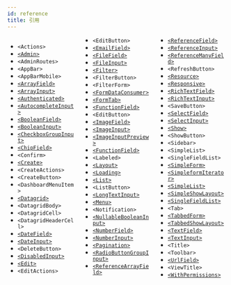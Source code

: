 ```yaml
---
id: reference
title: 引用
---
```

<div style="column-count:3">
  <ul>
    <li>
      <code>&lt;Actions&gt;</code>
    </li>
    <li>
      <a href="./Admin.html"><code>&lt;Admin&gt;</code></a>
    </li>
    <li>
      <code>&lt;AdminRoutes&gt;</code>
    </li>
    <li>
      <code>&lt;AppBar&gt;</code>
    </li>
    <li>
      <code>&lt;AppBarMobile&gt;</code>
    </li>
    <li>
      <a href="./Fields.html#arrayfield"><code>&lt;ArrayField&gt;</code></a>
    </li>
    <li>
      <a href="./Inputs.html#arrayinput"><code>&lt;ArrayInput&gt;</code></a>
    </li>
    <li>
      <a href="./Authentication.html#restricting-access-to-a-custom-page"><code>&lt;Authenticated&gt;</code></a>
    </li>
    <li>
      <a href="./Inputs.html#autocompleteinput"><code>&lt;AutocompleteInput&gt;</code></a>
    </li>
    <li>
      <a href="./Fields.html#booleanfield"><code>&lt;BooleanField&gt;</code></a>
    </li>
    <li>
      <a href="./Inputs.html#booleaninput-and-nullablebooleaninput"><code>&lt;BooleanInput&gt;</code></a>
    </li>
    <li>
      <a href="./Inputs.html#checkboxgroupinput"><code>&lt;CheckboxGroupInput&gt;</code></a>
    </li>
    <li>
      <a href="./Fields.html#chipfield"><code>&lt;ChipField&gt;</code></a>
    </li>
    <li>
      <code>&lt;Confirm&gt;</code>
    </li>
    <li>
      <a href="./CreateEdit.html#the-create-and-edit-components"><code>&lt;Create&gt;</code></a>
    </li>
    <li>
      <code>&lt;CreateActions&gt;</code>
    </li>
    <li>
      <code>&lt;CreateButton&gt;</code>
    </li>
    <li>
      <code>&lt;DashboardMenuItem&gt;</code>
    </li>
    <li>
      <a href="./List.html#the-datagrid-component"><code>&lt;Datagrid&gt;</code></a>
    </li>
    <li>
      <code>&lt;DatagridBody&gt;</code>
    </li>
    <li>
      <code>&lt;DatagridCell&gt;</code>
    </li>
    <li>
      <code>&lt;DatagridHeaderCell&gt;</code>
    </li>
    <li>
      <a href="./Fields.html#datefield"><code>&lt;DateField&gt;</code></a>
    </li>
    <li>
      <a href="./Inputs.html#dateinput"><code>&lt;DateInput&gt;</code></a>
    </li>
    <li>
      <code>&lt;DeleteButton&gt;</code>
    </li>
    <li>
      <a href="./Inputs.html#disabledinput"><code>&lt;DisabledInput&gt;</code></a>
    </li>
    <li>
      <a href="./CreateEdit.html#the-create-and-edit-components"><code>&lt;Edit&gt;</code></a>
    </li>
    <li>
      <code>&lt;EditActions&gt;</code>
    </li>
    <li>
      <code>&lt;EditButton&gt;</code>
    </li>
    <li>
      <a href="./Fields.html#emailfield"><code>&lt;EmailField&gt;</code></a>
    </li>
    <li>
      <a href="./Fields.html#filefield"><code>&lt;FileField&gt;</code></a>
    </li>
    <li>
      <a href="./Inputs.html#fileinput"><code>&lt;FileInput&gt;</code></a>
    </li>
    <li>
      <a href="./List.html#filters"><code>&lt;Filter&gt;</code></a>
    </li>
    <li>
      <code>&lt;FilterButton&gt;</code>
    </li>
    <li>
      <code>&lt;FilterForm&gt;</code>
    </li>
    <li>
      <a href="./Inputs.html#linking-two-inputs"><code>&lt;FormDataConsumer&gt;</code></a>
    </li>
    <li>
      <a href="./CreateEdit.html#the-tabbedform-component"><code>&lt;FormTab&gt;</code></a>
    </li>
    <li>
      <a href="./Fields.html#functionfield"><code>&lt;FunctionField&gt;</code></a>
    </li>
    <li>
      <code>&lt;EditButton&gt;</code>
    </li>
    <li>
      <a href="./Fields.html#imagefield"><code>&lt;ImageField&gt;</code></a>
    </li>
    <li>
      <a href="./Inputs.html#imageinput"><code>&lt;ImageInput&gt;</code></a>
    </li>
    <li>
      <a href="./Inputs.html#imageinput"><code>&lt;ImageInputPreview&gt;</code></a>
    </li>
    <li>
      <a href="./Fields.html#functionfield"><code>&lt;FunctionField&gt;</code></a>
    </li>
    <li>
      <code>&lt;Labeled&gt;</code>
    </li>
    <li>
      <a href="./Theming.html#using-a-custom-layout"><code>&lt;Layout&gt;</code></a>
    </li>
    <li>
      <a href="./Theming.html#Loading"><code>&lt;Loading&gt;</code></a>
    </li>
    <li>
      <a href="./List.html#the-list-component"><code>&lt;List&gt;</code></a>
    </li>
    <li>
      <code>&lt;ListButton&gt;</code>
    </li>
    <li>
      <a href="./Inputs.html#longtextinput"><code>&lt;LongTextInput&gt;</code></a>
    </li>
    <li>
      <a href="./Theming.html#using-a-custom-menu"><code>&lt;Menu&gt;</code></a>
    </li>
    <li>
      <code>&lt;Notification&gt;</code>
    </li>
    <li>
      <a href="./Inputs.html#booleaninput-and-nullablebooleaninput"><code>&lt;NullableBooleanInput&gt;</code></a>
    </li>
    <li>
      <a href="./Fields.html#numberfield"><code>&lt;NumberField&gt;</code></a>
    </li>
    <li>
      <a href="./Inputs.html#numberinput"><code>&lt;NumberInput&gt;</code></a>
    </li>
    <li>
      <a href="./List.html#pagination"><code>&lt;Pagination&gt;</code></a>
    </li>
    <li>
      <a href="./Inputs.html#radiobuttongroupinput"><code>&lt;RadioButtonGroupInput&gt;</code></a>
    </li>
    <li>
      <a href="./Fields.html#referencearrayfield"><code>&lt;ReferenceArrayField&gt;</code></a>
    </li>
    <li>
      <a href="./Fields.html#referencefield"><code>&lt;ReferenceField&gt;</code></a>
    </li>
    <li>
      <a href="./Inputs.html#referenceinput"><code>&lt;ReferenceInput&gt;</code></a>
    </li>
    <li>
      <a href="./Fields.html#referencemanyfield"><code>&lt;ReferenceManyField&gt;</code></a>
    </li>
    <li>
      <code>&lt;RefreshButton&gt;</code>
    </li>
    <li>
      <a href="./Resource.html#the-resource-component"><code>&lt;Resource&gt;</code></a>
    </li>
    <li>
      <a href="./Theming.html#responsive-utility"><code>&lt;Responsive&gt;</code></a>
    </li>
    <li>
      <a href="./Fields.html#richtextfield"><code>&lt;RichTextField&gt;</code></a>
    </li>
    <li>
      <a href="./Inputs.html#richtextinput"><code>&lt;RichTextInput&gt;</code></a>
    </li>
    <li>
      <code>&lt;SaveButton&gt;</code>
    </li>
    <li>
      <a href="./Fields.html#selectfield"><code>&lt;SelectField&gt;</code></a>
    </li>
    <li>
      <a href="./Inputs.html#selectinput"><code>&lt;SelectInput&gt;</code></a>
    </li>
    <li>
      <a href="./Show.html#the-show-component"><code>&lt;Show&gt;</code></a>
    </li>
    <li>
      <code>&lt;ShowButton&gt;</code>
    </li>
    <li>
      <code>&lt;Sidebar&gt;</code>
    </li>
    <li>
      <code>&lt;SimpleList&gt;</code>
    </li>
    <li>
      <code>&lt;SingleFieldList&gt;</code>
    </li>
    <li>
      <a href="./CreateEdit.html#the-simpleform-component"><code>&lt;SimpleForm&gt;</code></a>
    </li>
    <li>
      <a href="./Inputs.html#arrayinput"><code>&lt;SimpleformIterator&gt;</code></a>
    </li>
    <li>
      <a href="./List.html#the-simplelist-component"><code>&lt;SimpleList&gt;</code></a>
    </li>
    <li>
      <a href="./Show.html#the-simpleshowlayout-component"><code>&lt;SimpleShowLayout&gt;</code></a>
    </li>
    <li>
      <a href="./List.html#the-singlefieldlist-component"><code>&lt;SingleFieldList&gt;</code></a>
    </li>
    <li>
      <code>&lt;Tab&gt;</code>
    </li>
    <li>
      <a href="./CreateEdit.html#the-tabbedform-component"><code>&lt;TabbedForm&gt;</code></a>
    </li>
    <li>
      <a href="./Show.html#the-tabbedshowlayout-component"><code>&lt;TabbedShowLayout&gt;</code></a>
    </li>
    <li>
      <a href="./Fields.html#textfield"><code>&lt;TextField&gt;</code></a>
    </li>
    <li>
      <a href="./Inputs.html#textinput"><code>&lt;TextInput&gt;</code></a>
    </li>
    <li>
      <code>&lt;Title&gt;</code>
    </li>
    <li>
      <code>&lt;Toolbar&gt;</code>
    </li>
    <li>
      <a href="./Fields.html#urlfield"><code>&lt;UrlField&gt;</code></a>
    </li>
    <li>
      <code>&lt;ViewTitle&gt;</code>
    </li>
    <li>
      <a href="./Authorization.html#withpermissions"><code>&lt;WithPermissions&gt;</code></a>
    </li>
  </ul>
</div>
